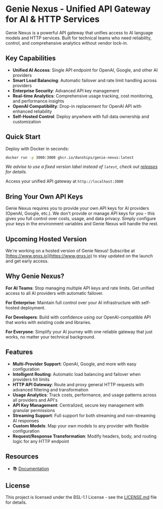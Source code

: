 # Genie Nexus - Unified API Gateway for AI & HTTP Services

Genie Nexus is a powerful API gateway that unifies access to AI language models and HTTP services. Built for technical teams who need reliability, control, and comprehensive analytics without vendor lock-in.

## Key Capabilities

- **Unified AI Access**: Single API endpoint for OpenAI, Google, and other AI providers
- **Smart Load Balancing**: Automatic failover and rate limit handling across providers
- **Enterprise Security**: Advanced API key management
- **Real-time Analytics**: Comprehensive usage tracking, cost monitoring, and performance insights
- **OpenAI Compatibility**: Drop-in replacement for OpenAI API with enhanced reliability
- **Self-Hosted Control**: Deploy anywhere with full data ownership and customization

## Quick Start

Deploy with Docker in seconds:

```bash
docker run -p 3000:3000 ghcr.io/danships/genie-nexus:latest
```

_We advise to use a fixed version label instead of `latest`, check out [releases](https://github.com/danships/genie-nexus/releases) for details._

Access your unified API gateway at `http://localhost:3000`

## Bring Your Own API Keys

Genie Nexus requires you to provide your own API keys for AI providers (OpenAI, Google, etc.). We don't provide or manage API keys for you - this gives you full control over costs, usage, and data privacy. Simply configure your keys in the environment variables and Genie Nexus will handle the rest.

## Upcoming Hosted Version

We're working on a hosted version of Genie Nexus! Subscribe at [https://www.gnxs.io](https://www.gnxs.io) to stay updated on the launch and get early access.

## Why Genie Nexus?

**For AI Teams**: Stop managing multiple API keys and rate limits. Get unified access to all AI providers with automatic failover.

**For Enterprise**: Maintain full control over your AI infrastructure with self-hosted deployment.

**For Developers**: Build with confidence using our OpenAI-compatible API that works with existing code and libraries.

**For Everyone**: Simplify your AI journey with one reliable gateway that just works, no matter your technical background.

## Features

- **Multi-Provider Support**: OpenAI, Google, and more with easy configuration
- **Intelligent Routing**: Automatic load balancing and failover when providers hit limits
- **HTTP API Gateway**: Route and proxy general HTTP requests with advanced filtering and transformation
- **Usage Analytics**: Track costs, performance, and usage patterns across all providers and API's
- **API Key Management**: Centralized, secure key management with granular permissions
- **Streaming Support**: Full support for both streaming and non-streaming AI responses
- **Custom Models**: Map your own models to any provider with flexible configuration
- **Request/Response Transformation**: Modify headers, body, and routing logic for any HTTP endpoint

## Resources

- 📚 [Documentation](https://www.gnxs.io/docs)

## License

This project is licensed under the BSL-1.1 License - see the [LICENSE.md](LICENSE.md) file for details.
